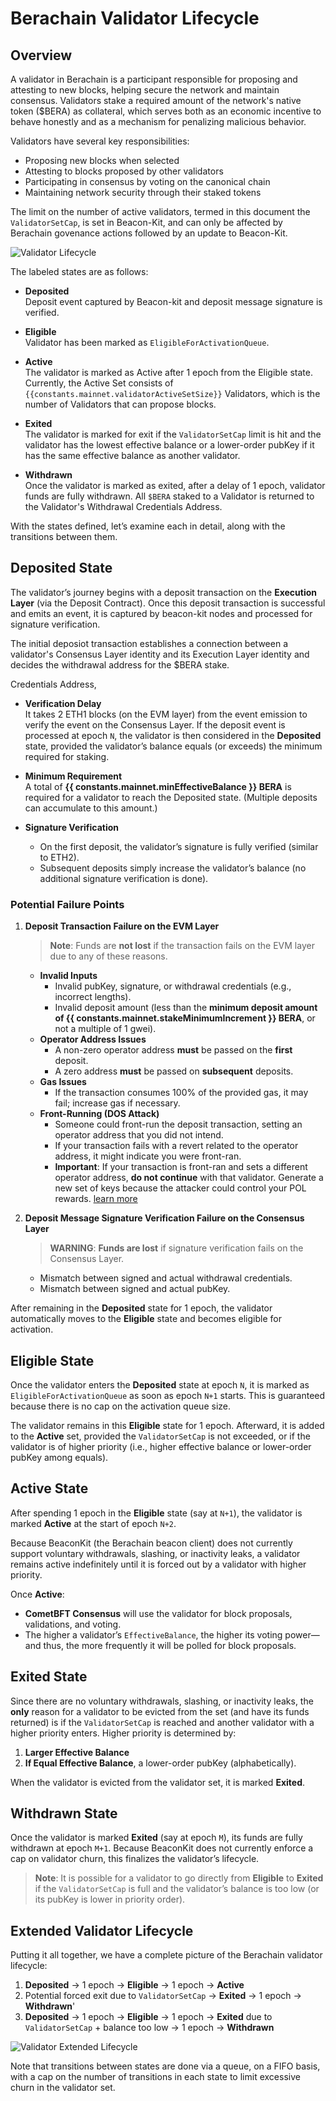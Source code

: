 
<script setup>
    import constants from '@berachain/config/constants.json';
</script>

# Berachain Validator Lifecycle

## Overview


A validator in Berachain is a participant responsible for proposing and attesting to new blocks, helping secure the network and maintain consensus. Validators stake a required amount of the network's native token ($BERA) as collateral, which serves both as an economic incentive to behave honestly and as a mechanism for penalizing malicious behavior.

Validators have several key responsibilities:

- Proposing new blocks when selected
- Attesting to blocks proposed by other validators
- Participating in consensus by voting on the canonical chain
- Maintaining network security through their staked tokens

<!--
The validator's performance and adherence to protocol rules directly affects their rewards and their ability to remain in the active validator set. Poor performance or malicious behavior can result in penalties or "slashing" - the partial or complete loss of staked tokens.
-->

The limit on the number of active validators, termed in this document the `ValidatorSetCap`, is set in Beacon-Kit, and can only be affected
by Berachain govenance actions followed by an update to Beacon-Kit. 

![Validator Lifecycle](/assets/validator-lifecycle.png)

The labeled states are as follows:

- **Deposited**  
  Deposit event captured by Beacon-kit and deposit message signature is verified.

- **Eligible**  
  Validator has been marked as `EligibleForActivationQueue`.

- **Active**  
  The validator is marked as Active after 1 epoch from the Eligible state. Currently, the Active Set consists of `{{constants.mainnet.validatorActiveSetSize}}` Validators, which is the number of Validators that can propose blocks.

- **Exited**  
  The validator is marked for exit if the `ValidatorSetCap` limit is hit and the validator has the lowest effective balance or a lower-order pubKey if it has the same effective balance as another validator.

- **Withdrawn**  
  Once the validator is marked as exited, after a delay of 1 epoch, validator funds are fully withdrawn. All `$BERA` staked to a Validator is returned to the Validator's Withdrawal Credentials Address. 

With the states defined, let’s examine each in detail, along with the transitions between them.

## Deposited State

The validator’s journey begins with a deposit transaction on the **Execution Layer** (via the Deposit Contract). Once this deposit transaction is successful and emits an event, it is captured by beacon-kit nodes and processed for signature verification.

The initial deposiot transaction establishes a connection between a validator's Consensus Layer identity and its Execution Layer identity and
decides the withdrawal address for the $BERA stake.

 Credentials Address, 

- **Verification Delay**  
  It takes 2 ETH1 blocks (on the EVM layer) from the event emission to verify the event on the Consensus Layer. If the deposit event is processed at epoch `N`, the validator is then considered in the **Deposited** state, provided the validator’s balance equals (or exceeds) the minimum required for staking.

- **Minimum Requirement**  
  A total of **{{ constants.mainnet.minEffectiveBalance }} BERA** is required for a validator to reach the Deposited state. (Multiple deposits can accumulate to this amount.)

- **Signature Verification**  
  - On the first deposit, the validator’s signature is fully verified (similar to ETH2).  
  - Subsequent deposits simply increase the validator’s balance (no additional signature verification is done).

### Potential Failure Points

1. **Deposit Transaction Failure on the EVM Layer**  
   > **Note**: Funds are **not lost** if the transaction fails on the EVM layer due to any of these reasons.
   - **Invalid Inputs**  
     - Invalid pubKey, signature, or withdrawal credentials (e.g., incorrect lengths).  
     - Invalid deposit amount (less than the **minimum deposit amount of {{ constants.mainnet.stakeMinimumIncrement }} BERA**, or not a multiple of 1 gwei).  
   - **Operator Address Issues**  
     - A non-zero operator address **must** be passed on the **first** deposit.  
     - A zero address **must** be passed on **subsequent** deposits.  
   - **Gas Issues**  
     - If the transaction consumes 100% of the provided gas, it may fail; increase gas if necessary.  
   - **Front-Running (DOS Attack)**  
     - Someone could front-run the deposit transaction, setting an operator address that you did not intend.  
     - If your transaction fails with a revert related to the operator address, it might indicate you were front-ran.  
     - **Important**: If your transaction is front-ran and sets a different operator address, **do not continue** with that validator. Generate a new set of keys because the attacker could control your POL rewards. [learn more](https://gist.github.com/neverDefined/e9ada58947bf8bd855051c3cf48f2d83)

2. **Deposit Message Signature Verification Failure on the Consensus Layer**  
    > **WARNING**: **Funds are lost** if signature verification fails on the Consensus Layer.
   - Mismatch between signed and actual withdrawal credentials.  
   - Mismatch between signed and actual pubKey.  


After remaining in the **Deposited** state for 1 epoch, the validator automatically moves to the **Eligible** state and becomes eligible for activation.


## Eligible State

Once the validator enters the **Deposited** state at epoch `N`, it is marked as `EligibleForActivationQueue` as soon as epoch `N+1` starts. This is guaranteed because there is no cap on the activation queue size.

The validator remains in this **Eligible** state for 1 epoch. Afterward, it is added to the **Active** set, provided the `ValidatorSetCap` is not exceeded, or if the validator is of higher priority (i.e., higher effective balance or lower-order pubKey among equals).


## Active State

After spending 1 epoch in the **Eligible** state (say at `N+1`), the validator is marked **Active** at the start of epoch `N+2`.

Because BeaconKit (the Berachain beacon client) does not currently support voluntary withdrawals, slashing, or inactivity leaks, a validator remains active indefinitely until it is forced out by a validator with higher priority. 

Once **Active**:

- **CometBFT Consensus** will use the validator for block proposals, validations, and voting.
- The higher a validator’s `EffectiveBalance`, the higher its voting power—and thus, the more frequently it will be polled for block proposals.


## Exited State

Since there are no voluntary withdrawals, slashing, or inactivity leaks, the **only** reason for a validator to be evicted from the set (and have its funds returned) is if the `ValidatorSetCap` is reached and another validator with a higher priority enters. Higher priority is determined by:

1. **Larger Effective Balance**  
2. **If Equal Effective Balance**, a lower-order pubKey (alphabetically).

When the validator is evicted from the validator set, it is marked **Exited**.



## Withdrawn State

Once the validator is marked **Exited** (say at epoch `M`), its funds are fully withdrawn at epoch `M+1`. Because BeaconKit does not currently enforce a cap on validator churn, this finalizes the validator’s lifecycle.

> **Note**: It is possible for a validator to go directly from **Eligible** to **Exited** if the `ValidatorSetCap` is full and the validator’s balance is too low (or its pubKey is lower in priority order).



## Extended Validator Lifecycle

Putting it all together, we have a complete picture of the Berachain validator lifecycle:

1. **Deposited** → 1 epoch → **Eligible** → 1 epoch → **Active**  
2. Potential forced exit due to `ValidatorSetCap` → **Exited** → 1 epoch → **Withdrawn**'
2. **Deposited** → 1 epoch → **Eligible** → 1 epoch → **Exited** due to `ValidatorSetCap` + balance too low → 1 epoch → **Withdrawn**

![Validator Extended Lifecycle](/assets/validator-extended-lifecycle.png)

Note that transitions between states are done via a queue, on a FIFO basis, with a cap on the number of transitions in each state to limit excessive churn in the validator set.
